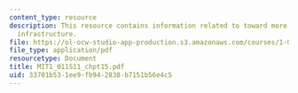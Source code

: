 ```yaml
---
content_type: resource
description: This resource contains information related to toward more sustainable
  infrastructure.
file: https://ol-ocw-studio-app-production.s3.amazonaws.com/courses/1-011-project-evaluation-spring-2011/33701b531ee9fb942838b7151b56e4c5_MIT1_011S11_chpt15.pdf
file_type: application/pdf
resourcetype: Document
title: MIT1_011S11_chpt15.pdf
uid: 33701b53-1ee9-fb94-2838-b7151b56e4c5
---
```

